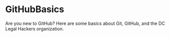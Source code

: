 GitHubBasics
============

Are you new to GitHub? Here are some basics about Git, GitHub, and the DC Legal Hackers organization. 
